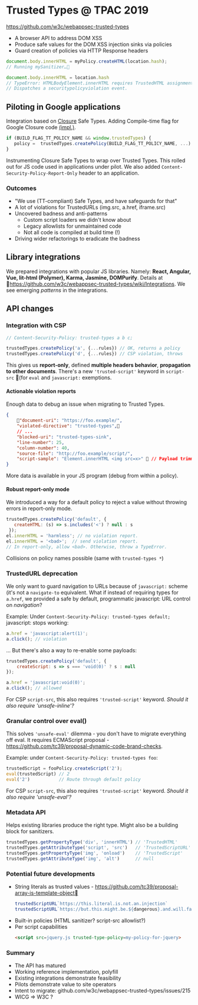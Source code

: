 # Trusted Types @ TPAC 2019

https://github.com/w3c/webappsec-trusted-types

* A browser API to address DOM XSS
* Produce safe values for the DOM XSS injection sinks via policies
* Guard creation of policies via HTTP Response headers

```javascript
document.body.innerHTML = myPolicy.createHTML(location.hash);
// Running mySanitizer…
```

```javascript
document.body.innerHTML = location.hash
// TypeError: HTMLBodyElement.innerHTML requires TrustedHTML assignment.
// Dispatches a securitypolicyviolation event.
```

## Piloting in Google applications

Integration based on [Closure](https://github.com/google/closure-library) Safe Types. Adding Compile-time flag for Google Closure code [(impl.)](https://github.com/google/closure-library/blob/15537d4a561bd0e9efb007de87d77359f0dbe94b/closure/goog/base.js#L4185).

```javascript
if (BUILD_FLAG_TT_POLICY_NAME && window.trustedTypes) {
   policy =  trustedTypes.createPolicy(BUILD_FLAG_TT_POLICY_NAME, ...)
}
```
Instrumenting Closure Safe Types to wrap over Trusted Types. This rolled out for JS code used in applications under pilot. We also added `Content-Security-Policy-Report-Only` header to an application.

### Outcomes

* "We use (TT-compliant) Safe Types, and have safeguards for that"
* A lot of violations for TrustedURLs (img.src, a.href, iframe.src)
* Uncovered badness and anti-patterns
  * Custom script loaders we didn't know about
  * Legacy allowlists for unmaintained code
  * Not all code is compiled at build time (!)
* Driving wider refactorings to eradicate the badness

## Library integrations
We prepared integrations with popular JS libraries. Namely: **React, Angular, Vue, lit-html (Polymer), Karma, Jasmine, DOMPurify**. Details at https://github.com/w3c/webappsec-trusted-types/wiki/Integrations. We  see emerging *patterns* in the integrations.

## API changes
<!--
* Simplifying adoption
  * CSP integration, better violation reports
  * Robust report-only mode
  * TrustedURL deprecation, javascript: URIs handling
* New features
  * eval(TrustedScript)
  * Metadata API - what type should I use for a given sink?
-->

### Integration with CSP

```javascript
// Content-Security-Policy: trusted-types a b c;

trustedTypes.createPolicy('a', {...rules}) // OK, returns a policy
trustedTypes.createPolicy('d', {...rules}) // CSP violation, throws
```
This gives us **report-only**, defined **multiple headers behavior**, **propagation to other documents**. There's a new `'trusted-script'` keyword in `script-src` (for `eval` and `javascript:` exemptions.

#### Actionable violation reports
Enough data to debug an issue when migrating to Trusted Types.
```json
{
    "document-uri": "https://foo.example/",
    "violated-directive": "trusted-types",
    // ...
    "blocked-uri": "trusted-types-sink",
    "line-number": 25,
    "column-number": 40,
    "source-file": "http://foo.example/script/",
    "script-sample": "Element.innerHTML <img src=x>"  // Payload trimmed to 40 chars.
}
```
More data is available in your JS program (debug from within a policy).

#### Robust report-only mode

We introduced a way for a default policy to reject a value without throwing errors in report-only mode.

```javascript
trustedTypes.createPolicy('default', {
   createHTML: (s) => s.includes('<') ? null : s
 });
el.innerHTML = 'harmless'; // no violation report.
el.innerHTML = '<bad>';  // send violation report.
// In report-only, allow <bad>. Otherwise, throw a TypeError.
```

Collisions on policy names possible (same with `trusted-types *`)

###  TrustedURL deprecation
We only want to guard navigation to URLs because of `javascript:` scheme (it's not a `navigate-to` equivalent. What if instead of requiring types for `a.href`, we provided a safe by default, programmatic javascript: URL control on *navigation*?

Example: Under `Content-Security-Policy: trusted-types default;` javascript: stops working:

```javascript
a.href = 'javascript:alert(1)';
a.click(); // violation
```

... But there's also a way to re-enable some payloads:

```javascript
trustedTypes.createPolicy('default', {
    createScript: s => s === 'void(0)' ? s : null
});

a.href = 'javascript:void(0)';
a.click(); // allowed
```

For CSP `script-src`, this also requires `'trusted-script'` keyword. *Should it also require 'unsafe-inline'?*

### Granular control over eval()

This solves `'unsafe-eval'` dilemma - you don't have to migrate everything off eval. It requires ECMAScript proposal - https://github.com/tc39/proposal-dynamic-code-brand-checks.

Example: under `Content-Security-Policy: trusted-types foo`:

```javascript
trustedScript = fooPolicy.createScript('2');
eval(trustedScript) // 2
eval('2')           // Route through default policy
```

For CSP `script-src`, this also requires `'trusted-script'` keyword. *Should it also require 'unsafe-eval'?*

### Metadata API
Helps existing libraries produce the right type. Might also be a building block for sanitizers.

```javascript
trustedTypes.getPropertyType('div', 'innerHTML') // 'TrustedHTML'
trustedTypes.getAttributeType('script', 'src')   // 'TrustedScriptURL'
trustedTypes.getPropertyType('img', 'onload')    // 'TrustedScript'
trustedTypes.getAttributeType('img', 'alt')      // null
```

### Potential future developments
* String literals as trusted values - https://github.com/tc39/proposal-array-is-template-object
    ```javascript
    trustedScriptURL`https://this.literal.is.not.an.injection`
    trustedScriptURL`https://but.this.might.be.${dangerous}.and.will.fail`
    ```
* Built-in policies (HTML sanitizer? script-src allowlist?)
* Per script capabilities
    ```html
    <script src=jquery.js trusted-type-policy=my-policy-for-jquery>
    ```

### Summary
* The API has matured
* Working reference implementation, polyfill
* Existing integrations demonstrate feasibility
* Pilots demonstrate value to site operators
* Intent to migrate: github.com/w3c/webappsec-trusted-types/issues/215
* WICG ⇒ W3C ?
